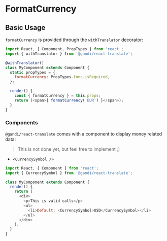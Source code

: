 FormatCurrency
==============

Basic Usage
-----------

`formatCurrency` is provided through the `withTranslator` decorator:

```javascript
import React, { Component, PropTypes } from 'react';
import { withTranslator } from '@gandi/react-translate';

@withTranslator()
class MyComponent extends Component {
  static propTypes = {
    formatCurrency: PropTypes.func.isRequired,
  };

  render() {
    const { formatCurrency } = this.props;
    return (<span>{ formatCurrency('EUR') }</span>);
  }
}
```

### Components

`@gandi/react-translate` comes with a component to display money related data:

> This is not done yet, but feel free to implement ;)

- `<CurrencySymbol />`

``` javascript
import React, { Component } from 'react';
import { CurrencySymbol } from '@gandi/react-translate';

class MyComponent extends Component {
  render() {
    return (
      <div>
        <p>This is valid calls</p>
        <ul>
          <li>Default: <CurrencySymbol>USD</CurrencySymbol></li>
        </ul>
      </div>
    );
  }
}
```
